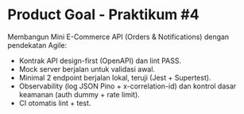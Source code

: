 # Product Goal - Praktikum #4
Membangun Mini E-Commerce API (Orders & Notifications) dengan pendekatan Agile:
- Kontrak API design-first (OpenAPI) dan lint PASS.
- Mock server berjalan untuk validasi awal.
- Minimal 2 endpoint berjalan lokal, teruji (Jest + Supertest).
- Observability (log JSON Pino + x-correlation-id) dan kontrol dasar keamanan (auth dummy + rate limit).
- CI otomatis lint + test.